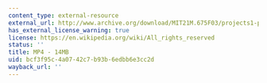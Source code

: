 ```yaml
---
content_type: external-resource
external_url: http://www.archive.org/download/MIT21M.675F03/projects1-p1-220k.mp4
has_external_license_warning: true
license: https://en.wikipedia.org/wiki/All_rights_reserved
status: ''
title: MP4 - 14MB
uid: bcf3f95c-4a07-42c7-b93b-6edbb6e3cc2d
wayback_url: ''
---
```

